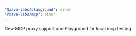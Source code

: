 ```yaml
---
"@xava-labs/playground": minor
"@xava-labs/mcp": minor
---
```


New MCP proxy support and Playground for local mcp testing
